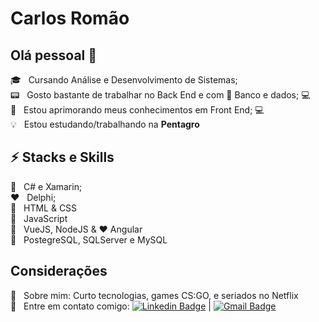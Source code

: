 <!--
**carl0sR0ma0/carl0sR0ma0** is a ✨ _special_ ✨ repository because its `README.md` (this file) appears on your GitHub profile.

Here are some ideas to get you started:

- 🔭 I’m currently working on ...
- 🌱 I’m currently learning ...
- 👯 I’m looking to collaborate on ...
- 🤔 I’m looking for help with ...
- 💬 Ask me about ...
- 📫 How to reach me: ...
- 😄 Pronouns: ...
- ⚡ Fun fact: ...
-->

# Carlos Romão
## Olá pessoal 👋
 :mortar_board: &nbsp; Cursando Análise e Desenvolvimento de Sistemas;
 <br />:pager: &nbsp; Gosto bastante de trabalhar no Back End e com :game_die: Banco e dados; :computer:
 <br />:electric_plug: &nbsp; Estou aprimorando meus conhecimentos em Front End; :computer:
 <br />:bulb: &nbsp; Estou estudando/trabalhando na **Pentagro**
 
## :zap: Stacks e Skills
 :purple_heart: &nbsp; C# e Xamarin;
 <br />:heart: &nbsp; Delphi;
 <br />:large_blue_diamond: &nbsp; HTML & CSS
 <br />:yellow_heart: &nbsp; JavaScript
 <br />:green_heart: &nbsp; VueJS, NodeJS & :heart: Angular
 <br />:game_die: &nbsp; PostegreSQL, SQLServer e MySQL
 
## Considerações
 💬  &nbsp; Sobre mim: Curto tecnologias, games CS:GO, e seriados no Netflix
 <br />:email: &nbsp; Entre em contato comigo: [![Linkedin Badge](https://img.shields.io/badge/-CarlosRomao-blue?style=flat-square&logo=Linkedin&logoColor=white&link=https://www.linkedin.com/in/carlos-rom%C3%A3o-22ba15bb/)](https://www.linkedin.com/in/carlos-rom%C3%A3o-22ba15bb/)
|
  [![Gmail Badge](https://img.shields.io/badge/-cvpromao@gmail.com-c14438?style=flat-square&logo=Gmail&logoColor=white&link=mailto:cvpromao@gmail.com)](mailto:cvpromao@gmail.com)
